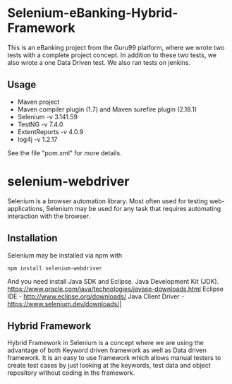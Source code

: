 # Selenium-eBanking-Hybrid-Framework
This is an eBanking project from the Guru99 platform, where we wrote two tests with a complete project concept. In addition to these two tests, we also wrote a one Data Driven test. We also ran tests on jenkins.

## Usage
- Maven project
- Maven compiler plugin (1.7) and Maven surefire plugin (2.18.1)
- Selenium -v 3.141.59
- TestNG -v 7.4.0
- ExtentReports -v 4.0.9
- log4j -v 1.2.17

See the file "pom.xml" for more details.

# selenium-webdriver

Selenium is a browser automation library. Most often used for testing
web-applications, Selenium may be used for any task that requires automating
interaction with the browser.

## Installation

Selenium may be installed via npm with

    npm install selenium-webdriver

And you need install Java SDK and Eclipse.
Java Development Kit (JDK). https://www.oracle.com/java/technologies/javase-downloads.html
Eclipse IDE - http://www.eclipse.org/downloads/
Java Client Driver - https://www.selenium.dev/downloads/|

## Hybrid Framework
Hybrid Framework in Selenium is a concept where we are using the advantage of both Keyword driven framework as well as Data driven framework. It is an easy to use framework which allows manual testers to create test cases by just looking at the keywords, test data and object repository without coding in the framework.
